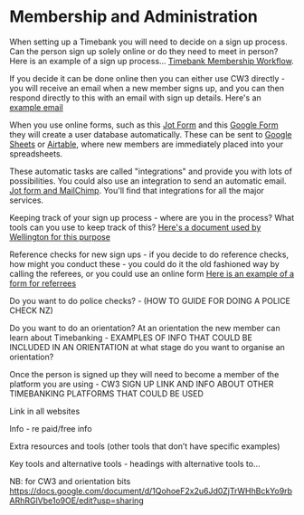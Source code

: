 # Membership and Administration

When setting up a Timebank you will need to decide on a sign up process. Can the person sign up solely online or do they need to meet in person? Here is an example of a sign up process... [Timebank Membership Workflow](https://docs.google.com/document/d/1aX72oQ8eHg-DUvBkyz47sffFZZ38cxj-LiOR9mYOI5s/edit). 

If you decide it can be done online then you can either use CW3 directly - you will receive an email when a new member signs up, and you can then respond directly to this with an email with sign up details. Here's an [example email](https://docs.google.com/document/d/1q1QbZX53q4rygu3c_iIsbTDhAoqq25Eisecd4m2jy9g/edit?usp=sharing)

When you use online forms, such as this [ Jot Form](http://form.jotform.co/72362960301854) and this [Google Form](https://docs.google.com/forms/d/1q-hw5Qgo5Tejgci-n2oolA-McxZBhy-oh9api9Lw8jY/edit) they will create a user database automatically. These can be sent to [Google Sheets](https://www.jotform.com/help/228-how-to-integrate-forms-with-google-sheets/) or [Airtable](https://www.jotform.com/integrations/airtable), where new members are immediately placed into your spreadsheets. 

These automatic tasks are called "integrations" and provide you with lots of possibilities. You could also use an integration to send an automatic email.  [Jot form and MailChimp](https://www.jotform.com/integrations/mailchimp). You'll find that integrations for all the major services.


Keeping track of your sign up process - where are you in the process? What tools can you use to keep track of this? [Here's a document used by Wellington for this purpose](https://docs.google.com/document/d/1QohoeF2x2u6Jd0ZjTrWHhBckYo9rbARhRGlVbe1o9OE/edit)


Reference checks for new sign ups - if you decide to do reference checks, how might you conduct these - you could do it the old fashioned way by calling the referees, or you could use an online form [Here is an example of a form for referrees](https://docs.google.com/forms/d/1M2FeahoeAsj_bykBzbHVlYbnYZo-lmh4ytXcfiaBiOM/edit)

Do you want to do police checks? - (HOW TO GUIDE FOR DOING A POLICE CHECK NZ)

Do you want to do an orientation? At an orientation the new member can learn about Timebanking - EXAMPLES OF INFO THAT COULD BE INCLUDED IN AN ORIENTATION at what stage do you want to organise an orientation?

Once the person is signed up they will need to become a member of the platform you are using - CW3 SIGN UP LINK AND INFO ABOUT OTHER TIMEBANKING PLATFORMS THAT COULD BE USED

Link in all websites 

Info - re paid/free info

Extra resources and tools (other tools that don’t have specific examples)

Key tools and alternative tools - headings with alternative tools to…

NB: for CW3 and orientation bits
https://docs.google.com/document/d/1QohoeF2x2u6Jd0ZjTrWHhBckYo9rbARhRGlVbe1o9OE/edit?usp=sharing 
 
